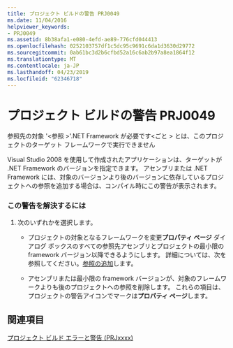 ```yaml
---
title: プロジェクト ビルドの警告 PRJ0049
ms.date: 11/04/2016
helpviewer_keywords:
- PRJ0049
ms.assetid: 8b38afa1-e080-4efd-ae89-776cfd044413
ms.openlocfilehash: 0252103757df1c5dc95c9691c6da1d3630d29772
ms.sourcegitcommit: 0ab61bc3d2b6cfbd52a16c6ab2b97a8ea1864f12
ms.translationtype: MT
ms.contentlocale: ja-JP
ms.lasthandoff: 04/23/2019
ms.locfileid: "62346718"
---
```

# <a name="project-build-warning-prj0049"></a>プロジェクト ビルドの警告 PRJ0049

参照先の対象 '\<参照 >'.NET Framework が必要です\<ごと > とは、このプロジェクトのターゲット フレームワークで実行できません

Visual Studio 2008 を使用して作成されたアプリケーションは、ターゲットが .NET Framework のバージョンを指定できます。 アセンブリまたは .NET Framework には、対象のバージョンより後のバージョンに依存しているプロジェクトへの参照を追加する場合は、コンパイル時にこの警告が表示されます。

### <a name="to-correct-this-warning"></a>この警告を解決するには

1. 次のいずれかを選択します。

   - プロジェクトの対象となるフレームワークを変更**プロパティ ページ** ダイアログ ボックスのすべての参照先アセンブリとプロジェクトの最小限の framework バージョン以降できるようにします。 詳細については、次を参照してください。[参照の追加](../../build/adding-references-in-visual-cpp-projects.md)します。

   - アセンブリまたは最小限の framework バージョンが、対象のフレームワークよりも後のプロジェクトへの参照を削除します。 これらの項目は、プロジェクトの警告アイコンでマークは**プロパティ ページ**します。

## <a name="see-also"></a>関連項目

[プロジェクト ビルド エラーと警告 (PRJxxxx)](../../error-messages/tool-errors/project-build-errors-and-warnings-prjxxxx.md)